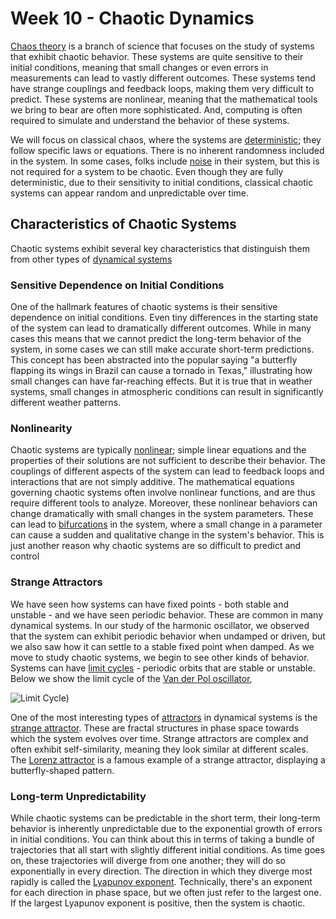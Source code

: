 # Week 10 - Chaotic Dynamics

[Chaos theory](https://en.wikipedia.org/wiki/Chaos_theory) is a branch of science that focuses on the study of systems that exhibit chaotic behavior. These systems are quite sensitive to their initial conditions, meaning that small changes or even errors in measurements can lead to vastly different outcomes. These systems tend have strange couplings and feedback loops, making them very difficult to predict. These systems are nonlinear, meaning that the mathematical tools we bring to bear are often more sophisticated. And, computing is often required to simulate and understand the behavior of these systems.

We will focus on classical chaos, where the systems are [deterministic](https://en.wikipedia.org/wiki/Deterministic_system); they follow specific laws or equations. There is no inherent randomness included in the system. In some cases, folks include [noise](https://en.wikipedia.org/wiki/Noise_(electronics)) in their system, but this is not required for a system to be chaotic. Even though they are fully deterministic, due to their sensitivity to initial conditions, classical chaotic systems can appear random and unpredictable over time. 

## Characteristics of Chaotic Systems

Chaotic systems exhibit several key characteristics that distinguish them from other types of [dynamical systems](https://en.wikipedia.org/wiki/Dynamical_system)

### Sensitive Dependence on Initial Conditions

One of the hallmark features of chaotic systems is their sensitive dependence on initial conditions. Even tiny differences in the starting state of the system can lead to dramatically different outcomes. While in many cases this means that we cannot predict the long-term behavior of the system, in some cases we can still make accurate short-term predictions. This concept has been abstracted into the popular saying "a butterfly flapping its wings in Brazil can cause a tornado in Texas," illustrating how small changes can have far-reaching effects. But it is true that in weather systems, small changes in atmospheric conditions can result in significantly different weather patterns.

### Nonlinearity

Chaotic systems are typically [nonlinear](https://en.wikipedia.org/wiki/Nonlinear_system); simple linear equations and the properties of their solutions are not sufficient to describe their behavior. The couplings of different aspects of the system can lead to feedback loops and interactions that are not simply additive. The mathematical equations governing chaotic systems often involve nonlinear functions, and are thus require different tools to analyze. Moreover, these nonlinear behaviors can change dramatically with small changes in the system parameters. These can lead to [bifurcations](https://en.wikipedia.org/wiki/Bifurcation) in the system, where a small change in a parameter can cause a sudden and qualitative change in the system's behavior. This is just another reason why chaotic systems are so difficult to predict and control

### Strange Attractors

We have seen how systems can have fixed points - both stable and unstable - and we have seen periodic behavior. These are common in many dynamical systems. In our study of the harmonic oscillator, we observed that the system can exhibit periodic behavior when undamped or driven, but we also saw how it can settle to a stable fixed point when damped. As we move to study chaotic systems, we begin to see other kinds of behavior. Systems can have [limit cycles](https://en.wikipedia.org/wiki/Limit_cycle) - periodic orbits that are stable or unstable. Below we show the limit cycle of the [Van der Pol oscillator](https://en.wikipedia.org/wiki/Van_der_Pol_oscillator), 

![Limit Cycle](images/10_start_640px-VanDerPolPhaseSpace.png))


One of the most interesting types of [attractors](https://en.wikipedia.org/wiki/Attractor) in dynamical systems is the [strange attractor](https://en.wikipedia.org/wiki/Strange_attractor). These are fractal structures in phase space towards which the system evolves over time. Strange attractors are complex and often exhibit self-similarity, meaning they look similar at different scales. The [Lorenz attractor](https://en.wikipedia.org/wiki/Lorenz_system) is a famous example of a strange attractor, displaying a butterfly-shaped pattern.

<!-- ![Lorenz Attractor](images/10_start_A_Trajectory_Through_Phase_Space_in_a_Lorenz_Attractor.gif) -->

### Long-term Unpredictability

While chaotic systems can be predictable in the short term, their long-term behavior is inherently unpredictable due to the exponential growth of errors in initial conditions. You can think about this in terms of taking a bundle of trajectories that all start with slightly different initial conditions. As time goes on, these trajectories will diverge from one another; they will do so exponentially in every direction. The direction in which they diverge most rapidly is called the [Lyapunov exponent](https://en.wikipedia.org/wiki/Lyapunov_exponent). Technically, there's an exponent for each direction in phase space, but we often just refer to the largest one. If the largest Lyapunov exponent is positive, then the system is chaotic. 



